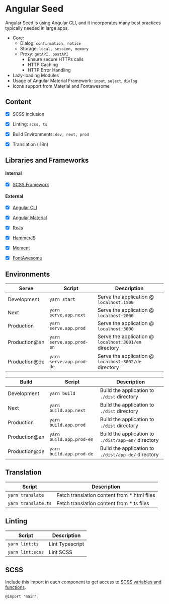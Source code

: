 # Angular Seed
Angular Seed is using Angular CLI, and it incorporates many best practices typically needed in large apps.

- Core:
	- Dialog: `confirmation, notice`
	- Storage: `local, session, memory`
	- Proxy: `getAPI, postAPI`
		- Ensure secure HTTPs calls
		- HTTP Caching
		- HTTP Error Handling
- Lazy-loading Modules
- Usage of Angular Material Framework: `input`, `select`, `dialog`
- Icons support from Material and Fontawesome


## Content
- [X] SCSS Inclusion
- [X] Linting: `scss, ts`
- [X] Build Environments: `dev, next, prod`
- [X] Translation (i18n)


## Libraries and Frameworks

#### Internal
- [X] [SCSS Framework](https://github.com/imransilvake/SCSS-Framework)

#### External 
- [X] [Angular CLI](https://cli.angular.io/)
- [X] [Angular Material](https://material.angular.io/)
- [X] [RxJs](https://rxjs.dev/)
- [X] [HammerJS](https://hammerjs.github.io/)
- [X] [Moment](https://momentjs.com/)
- [X] [FontAwesome](https://fontawesome.com/)


## Environments
|Serve|Script|Description|
|---|---|---|
|Development|`yarn start`|Serve the application @ `localhost:1500`|
|Next|`yarn serve.app.next`|Serve the application @ `localhost:2000`|
|Production|`yarn serve.app.prod`|Serve the application @ `localhost:3000`|
|Production@en|`yarn serve.app.prod-en`|Serve the application @ `localhost:3001/en` directory|
|Production@de|`yarn serve.app.prod-de`|Serve the application @ `localhost:3002/de` directory|

|Build|Script|Description|
|---|---|---|
|Development|`yarn build`|Build the application to `./dist` directory|
|Next|`yarn build.app.next`|Build the application to `./dist` directory|
|Production|`yarn build.app.prod`|Build the application to `./dist` directory|
|Production@en|`yarn build.app.prod-en`|Build the application to `./dist/app-en/` directory|
|Production@de|`yarn build.app.prod-de`|Build the application to `./dist/app-de/` directory|

## Translation
|Script|Description|
|---|---|
|`yarn translate`|Fetch translation content from *.html files|
|`yarn translate:ts`|Fetch translation content from *.ts files|

## Linting
|Script|Description|
|---|---|
|`yarn lint:ts`|Lint Typescript|
|`yarn lint:scss`|Lint SCSS|


## SCSS
Include this import in each component to get access to [SCSS variables and functions](https://github.com/imransilvake/SCSS-Framework/blob/master/documentation/guide.md).
```
@import 'main';
```
